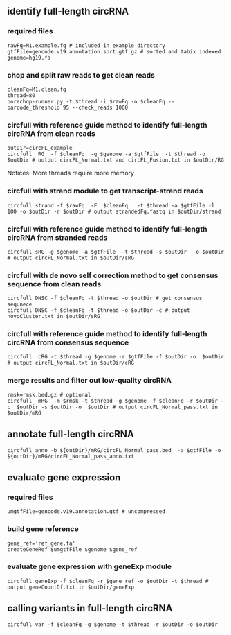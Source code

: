 ## identify full-length circRNA

### required files
```
rawFq=M1.example.fq # included in example directory
gtfFile=gencode.v19.annotation.sort.gtf.gz # sorted and tabix indexed
genome=hg19.fa
```
### chop and split raw reads to get clean reads
```
cleanFq=M1.clean.fq
thread=80
porechop-runner.py -t $thread -i $rawFq -o $cleanFq --barcode_threshold 95 --check_reads 1000
```

### circfull with reference guide method to identify full-length circRNA from clean reads
```
outDir=circFL_example
circfull  RG  -f $cleanFq  -g $genome -a $gtfFile  -t $thread -o $outDir # output circFL_Normal.txt and circFL_Fusion.txt in $outDir/RG
```
Notices: More threads require more memory

### circfull with strand module to get transcript-strand reads
```
circfull strand -f $rawFq  -F  $cleanFq   -t $thread -a $gtfFile -l 100 -o $outDir -r $outDir # output strandedFq.fastq in $outDir/strand
```

### circfull with reference guide method to identify full-length circRNA from stranded reads
```
circfull sRG -g $genome -a $gtfFile  -t $thread -s $outDir  -o $outDir # output circFL_Normal.txt in $outDir/sRG
```

### circfull with de novo self correction method to get consensus sequence from clean reads
```
circfull DNSC -f $cleanFq -t $thread -o $outDir # get consensus sequnece
circfull DNSC -f $cleanFq -t $thread -o $outDir -c # output novoCluster.txt in $outDir/sRG
```

### circfull with reference guide method to identify full-length circRNA from consensus sequence
```
circfull  cRG -t $thread -g $genome -a $gtfFile -f $outDir -o  $outDir # output circFL_Normal.txt in $outDir/cRG
```

### merge results and filter out low-quality circRNA
```
rmsk=rmsk.bed.gz # optional
circfull  mRG  -m $rmsk -t $thread -g $genome -f $cleanFq -r $outDir -c  $outDir -s $outDir -o  $outDir # output circFL_Normal_pass.txt in $outDir/mRG
```

## annotate full-length circRNA
```
circfull anno -b ${outDir}/mRG/circFL_Normal_pass.bed  -a $gtfFile -o ${outDir}/mRG/circFL_Normal_pass_anno.txt
```

## evaluate gene expression
### required files
```
umgtfFile=gencode.v19.annotation.gtf # uncompressed
```
### build gene reference
```
gene_ref='ref_gene.fa'
createGeneRef $umgtfFile $genome $gene_ref
```

### evaluate gene expression with geneExp module
```
circfull geneExp -f $cleanFq -r $gene_ref -o $outDir -t $thread # output geneCountDf.txt in $outDir/geneExp
```

## calling variants in full-length circRNA
```
circfull var -f $cleanFq -g $genome -t $thread -r $outDir -o $outDir
```
